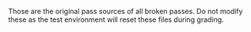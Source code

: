 Those are the original pass sources of all broken passes. Do not modify these
as the test environment will reset these files during grading.